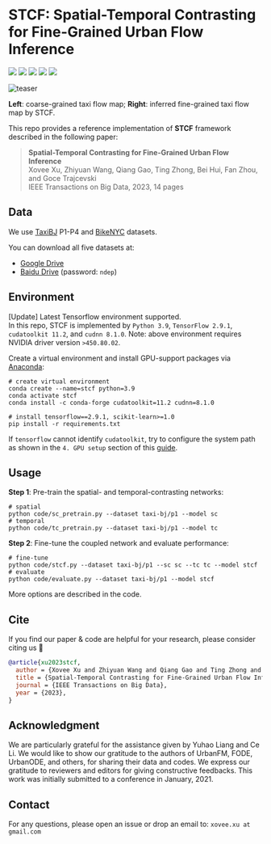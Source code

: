 # STCF: Spatial-Temporal Contrasting for Fine-Grained Urban Flow Inference 

![](https://img.shields.io/badge/IEEE_TBD-2023-blue)
![](https://img.shields.io/badge/python-3.9-green)
![](https://img.shields.io/badge/tensorflow-2.9.1-green)
![](https://img.shields.io/badge/cudatoolkit-11.2-green)
![](https://img.shields.io/badge/cudnn-8.1.0-green)

![teaser](./img/teaser.gif)

**Left**: coarse-grained taxi flow map; 
**Right**: inferred fine-grained taxi flow map by STCF. 

This repo provides a reference implementation of **STCF** framework described in the following paper:
> **Spatial-Temporal Contrasting for Fine-Grained Urban Flow Inference**  
> Xovee Xu, Zhiyuan Wang, Qiang Gao, Ting Zhong, Bei Hui, Fan Zhou, and Goce Trajcevski  
> IEEE Transactions on Big Data, 2023, 14 pages

## Data

We use [TaxiBJ](https://github.com/yoshall/UrbanFM) P1-P4 and [BikeNYC](https://www.ijcai.org/proceedings/2020/180) datasets.

You can download all five datasets at:

- [Google Drive](https://drive.google.com/drive/folders/1_YgQfrNVrJzsyoTPvu1uhV40tnpuBYVK?usp=sharing) 
- [Baidu Drive](https://pan.baidu.com/s/1r4G4xYtAdamcBaO3V-S01w)  (password: `ndep`)

## Environment

[Update] Latest Tensorflow environment supported.  
In this repo, STCF is implemented by `Python 3.9`, `TensorFlow 2.9.1`, `cudatoolkit 11.2`, and `cudnn 8.1.0`.
Note: above environment requires NVIDIA driver version `>450.80.02`. 

Create a virtual environment and install GPU-support packages via [Anaconda](https://www.anaconda.com/):
```shell
# create virtual environment
conda create --name=stcf python=3.9
conda activate stcf
conda install -c conda-forge cudatoolkit=11.2 cudnn=8.1.0

# install tensorflow==2.9.1, scikit-learn>=1.0
pip install -r requirements.txt
```

If `tensorflow` cannot identify `cudatoolkit`, try to configure the system path as shown in the `4. GPU setup` section of this [guide](https://www.tensorflow.org/install/pip).

## Usage

**Step 1**: Pre-train the spatial- and temporal-contrasting networks:
```shell
# spatial
python code/sc_pretrain.py --dataset taxi-bj/p1 --model sc 
# temporal
python code/tc_pretrain.py --dataset taxi-bj/p1 --model tc  
```

**Step 2**: Fine-tune the coupled network and evaluate performance:
```shell
# fine-tune
python code/stcf.py --dataset taxi-bj/p1 --sc sc --tc tc --model stcf
# evaluate
python code/evaluate.py --dataset taxi-bj/p1 --model stcf
```

More options are described in the code. 

## Cite

If you find our paper & code are helpful for your research, 
please consider citing us :heart_decoration:

```bibtex
@article{xu2023stcf, 
  author = {Xovee Xu and Zhiyuan Wang and Qiang Gao and Ting Zhong and Bei Hui and Fan Zhou and Goce Trajcevski}, 
  title = {Spatial-Temporal Contrasting for Fine-Grained Urban Flow Inference}, 
  journal = {IEEE Transactions on Big Data}, 
  year = {2023}, 
}
```

## Acknowledgment

We are particularly grateful for the assistance given by Yuhao Liang and Ce Li. 
We would like to show our gratitude to the authors of UrbanFM, 
FODE, UrbanODE, and others, for sharing their data and codes. 
We express our gratitude to reviewers and editors for giving constructive feedbacks.
This work was initially submitted to a conference in January, 2021. 

## Contact

For any questions, 
please open an issue or drop an email to: `xovee.xu at gmail.com`
